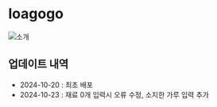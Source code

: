 # loagogo

![소개]([https://github.com/KSJ0314/loagogo/issues/4#issue-2607852731](https://private-user-images.githubusercontent.com/132119447/379189630-4f4143c9-4d44-4468-8d9b-f41441171cba.png?jwt=eyJhbGciOiJIUzI1NiIsInR5cCI6IkpXVCJ9.eyJpc3MiOiJnaXRodWIuY29tIiwiYXVkIjoicmF3LmdpdGh1YnVzZXJjb250ZW50LmNvbSIsImtleSI6ImtleTUiLCJleHAiOjE3Mjk2NzQ5MTcsIm5iZiI6MTcyOTY3NDYxNywicGF0aCI6Ii8xMzIxMTk0NDcvMzc5MTg5NjMwLTRmNDE0M2M5LTRkNDQtNDQ2OC04ZDliLWY0MTQ0MTE3MWNiYS5wbmc_WC1BbXotQWxnb3JpdGhtPUFXUzQtSE1BQy1TSEEyNTYmWC1BbXotQ3JlZGVudGlhbD1BS0lBVkNPRFlMU0E1M1BRSzRaQSUyRjIwMjQxMDIzJTJGdXMtZWFzdC0xJTJGczMlMkZhd3M0X3JlcXVlc3QmWC1BbXotRGF0ZT0yMDI0MTAyM1QwOTEwMTdaJlgtQW16LUV4cGlyZXM9MzAwJlgtQW16LVNpZ25hdHVyZT04MDY2MWEyYjZhYzVhODBlYTdlM2QyNjRiYzQwNTViMmQxNTY5YTg5NTg4NjNiMjU5MjUxOWExNDIxNDkyODMxJlgtQW16LVNpZ25lZEhlYWRlcnM9aG9zdCJ9.6GsgEHyza09AFRjiYCb24Lthdt9GyIfCDrQtZDdlhkQ))

## 업데이트 내역
* 2024-10-20 : 최초 배포
* 2024-10-23 : 재료 0개 입력시 오류 수정, 소지한 가루 입력 추가
